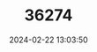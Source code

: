 ---
title: "36274"
category: "Dipterocarpus acutangulus"
draft: false
date: 2024-02-22 13:03:50
languages:
  Thai: ["Yang bu kae"]
---
